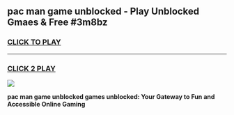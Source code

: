 
## pac man game unblocked - Play Unblocked Gmaes & Free #3m8bz
<h3>
<a href="https://news.freeplayer.one?title=pac_man_game_unblocked&ref=03M">CLICK TO PLAY</a></h3>
<hr>

<h3>
<a href="https://news.freeplayer.one?title=pac_man_game_unblocked&ref=03M">CLICK 2 PLAY</a>
  
</h3>

<a href="https://news.freeplayer.one?title=pac_man_game_unblocked&ref=03M"><img src="https://clearcache.store/games.png"></a>


**pac man game unblocked games unblocked: Your Gateway to Fun and Accessible Online Gaming**
